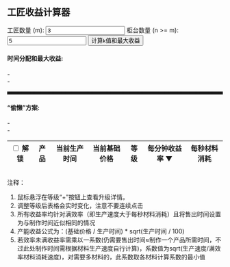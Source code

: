 <body>
    <div class="main-container">
        <div id="artisan-calculator-container" class="tab-content active">
            <h2>工匠收益计算器</h2>
            <div class="controls-box" id="controls">
                <label for="craftsmenInput">工匠数量 (m):</label>
                <input type="number" id="craftsmenInput" value="3" min="1">
                <label for="countersInput">柜台数量 (n >= m):</label>
                <input type="number" id="countersInput" value="5" min="1">
                <button id="calculateKValuesBtn">计算k值和最大收益</button>
            </div>
            <div id="kValueResults">
                <h4>时间分配和最大收益:</h4>
                <div id="maxProfitResult">-</div>
                <div id="kDistributionResult">-</div>
                <hr style="margin: 15px 0; border-style: dashed;">
                <h4>“偷懒”方案:</h4>
                <div id="lazySchemeProfitResult">-</div>
                <div id="improvementRateResult">-</div>
            </div>
            <div id="profitChartContainer"><canvas id="profitRateChart"></canvas></div>
            <div style="overflow-x: auto;">
                <table id="productTable">
                    <thead>
                        <tr>
                            <th><input type="checkbox" id="toggleAllLockCheckbox" title="切换全部解锁/未解锁"> 解锁</th>
                            <th>产品</th>
                            <th>当前生产时间</th>
                            <th>当前基础价格</th>
                            <th id="levelHeader">等级</th>
                            <th id="sortHeaderRate">每分钟收益率 <span>▼</span></th>
                            <th>每秒材料消耗</th>
                        </tr>
                    </thead>
                    <tbody></tbody>
                </table>
            </div>
            <div class="note">
                <p>注释：</p>
                <ol>
                    <li>鼠标悬浮在等级“+”按钮上查看升级详情。</li>
                    <li>调整等级后表格会实时变化，注意不要连续点击</li>
                    <li>所有收益率均针对满效率（即生产速度大于每秒材料消耗）且将售出时间设置为与制作时间近似相同的情况</li>
                    <li>产能收益公式为：(基础价格 / 生产时间) * sqrt(生产时间 / 100)</li>
                    <li>若效率未满收益率需乘以一系数(仍需要售出时间≈制作一个产品所需时间，不过此处制作时间需根据材料生产速度自行计算)，系数值为sqrt(生产速度/满效率材料消耗速度)，对需要多材料的，此系数取各材料计算系数的最小值</li>
                </ol>
            </div>
        </div>
    </div>
    <script>
        document.addEventListener('DOMContentLoaded', function () {
            // ===================================================================
            // SCRIPT FOR: 工匠收益计算器 (Artisan Profit Calculator)
            // ===================================================================
            (function () {
                // All artisan calculator code is placed here...
                const MAX_DISPLAY_LEVEL = 5;
                const initialProductsData = [
                    { name: "绳子", productionTimeStr: "1m", materials: "纤维100k", basePrice: 10, isUnlocked: true, level: 1, upgrade1_desc: "解锁袋子", upgrade1_req: 100, upgrade2_desc: "时间->40s", upgrade2_req: 750, upgrade3_desc: "价格->14", upgrade3_req: 4800, upgrade4_desc: "时间->30s", upgrade4_req: 27000 },
                    { name: "木板", productionTimeStr: "2m", materials: "木头250k", basePrice: 22, isUnlocked: true, level: 1, upgrade1_desc: "时间->1m30s", upgrade1_req: 60, upgrade2_desc: "解锁橱柜", upgrade2_req: 450, upgrade3_desc: "价格->30", upgrade3_req: 3200, upgrade4_desc: "时间->1m15s", upgrade4_req: 16500 },
                    { name: "砖块", productionTimeStr: "4m", materials: "石头600k", basePrice: 48, isUnlocked: true, level: 1, upgrade1_desc: "价格->66", upgrade1_req: 40, upgrade2_desc: "时间->3m", upgrade2_req: 300, upgrade3_desc: "解锁哑铃", upgrade3_req: 2000, upgrade4_desc: "价格->84", upgrade4_req: 12000 },
                    { name: "螺丝", productionTimeStr: "2m", materials: "金属800k", basePrice: 25, isUnlocked: true, level: 1, upgrade1_desc: "价格->34", upgrade1_req: 100, upgrade2_desc: "时间->1m40s", upgrade2_req: 550, upgrade3_desc: "解锁剪刀", upgrade3_req: 4400, upgrade4_desc: "价格->44", upgrade4_req: 21000 },
                    { name: "水瓶", productionTimeStr: "1m10s", materials: "水1.5m", basePrice: 15, isUnlocked: true, level: 1, upgrade1_desc: "时间->50s", upgrade1_req: 300, upgrade2_desc: "时间->35s", upgrade2_req: 1700, upgrade3_desc: "解锁草药茶", upgrade3_req: 9250, upgrade4_desc: "时间->25s", upgrade4_req: 53000 },
                    { name: "鸡尾酒杯", productionTimeStr: "3m30s", materials: "玻璃2.5m", basePrice: 50, isUnlocked: true, level: 1, upgrade1_desc: "价格->67", upgrade1_req: 45, upgrade2_desc: "时间->3m", upgrade2_req: 360, upgrade3_desc: "解锁玻璃杯", upgrade3_req: 2500, upgrade4_desc: "价格->86", upgrade4_req: 14500 },
                    { name: "回力标", productionTimeStr: "2m20s", materials: "硬木4m", basePrice: 38, isUnlocked: true, level: 1, upgrade1_desc: "价格->51", upgrade1_req: 45, upgrade2_desc: "时间->2m", upgrade2_req: 360, upgrade3_desc: "价格->65", upgrade3_req: 14500, upgrade4_desc: "", upgrade4_req: null },
                    { name: "抛光宝石", productionTimeStr: "2m40s", materials: "宝石6.5m", basePrice: 36, isUnlocked: true, level: 1, upgrade1_desc: "价格->47", upgrade1_req: 55, upgrade2_desc: "时间->2m20s", upgrade2_req: 380, upgrade3_desc: "价格->60", upgrade3_req: 13500, upgrade4_desc: "", upgrade4_req: null },
                    { name: "油灯", productionTimeStr: "4m30s", materials: "油10m", basePrice: 51, isUnlocked: true, level: 1, upgrade1_desc: "价格->65", upgrade1_req: 40, upgrade2_desc: "时间->3m45s", upgrade2_req: 330, upgrade3_desc: "价格->82", upgrade3_req: 12400, upgrade4_desc: "", upgrade4_req: null },
                    { name: "淋浴", productionTimeStr: "6m", materials: "大理石15m", basePrice: 70, isUnlocked: true, level: 1, upgrade1_desc: "时间->5m", upgrade1_req: 40, upgrade2_desc: "价格->90", upgrade2_req: 330, upgrade3_desc: "时间->4m10s", upgrade3_req: 12400, upgrade4_desc: "", upgrade4_req: null },
                    { name: "袋子", productionTimeStr: "1m30s", materials: "纤维1m", basePrice: 18, isUnlocked: true, level: 1, upgrade1_desc: "价格->26", upgrade1_req: 80, upgrade2_desc: "时间->70s", upgrade2_req: 600, upgrade3_desc: "价格->35", upgrade3_req: 4000, upgrade4_desc: "时间->60s", upgrade4_req: 22000 },
                    { name: "橱柜", productionTimeStr: "2m30s", materials: "木头3m", basePrice: 33, isUnlocked: true, level: 1, upgrade1_desc: "价格->42", upgrade1_req: 50, upgrade2_desc: "时间->2m5s", upgrade2_req: 400, upgrade3_desc: "价格->52", upgrade3_req: 2800, upgrade4_desc: "时间->1m40s", upgrade4_req: 15000 },
                    { name: "哑铃", productionTimeStr: "5m", materials: "石头7m", basePrice: 65, isUnlocked: true, level: 1, upgrade1_desc: "价格->87", upgrade1_req: 50, upgrade2_desc: "时间->4m15s", upgrade2_req: 400, upgrade3_desc: "解锁手锯★", upgrade3_req: 2800, upgrade4_desc: "时间->3m30s", upgrade4_req: 15000 },
                    { name: "剪刀", productionTimeStr: "2m5s", materials: "木头3m+金属8m", basePrice: 30, isUnlocked: true, level: 1, upgrade1_desc: "时间->1m50s", upgrade1_req: 55, upgrade2_desc: "价格->40", upgrade2_req: 420, upgrade3_desc: "时间->1m40s", upgrade3_req: 3100, upgrade4_desc: "价格->50", upgrade4_req: 17000 },
                    { name: "草药茶", productionTimeStr: "3m20s", materials: "纤维5m+水12m", basePrice: 54, isUnlocked: true, level: 1, upgrade1_desc: "价格->78", upgrade1_req: 48, upgrade2_desc: "价格->106", upgrade2_req: 380, upgrade3_desc: "时间->2m50s", upgrade3_req: 2600, upgrade4_desc: "价格->140", upgrade4_req: 14000 },
                    { name: "玻璃杯", productionTimeStr: "1m20s", materials: "金属11m+玻璃14m", basePrice: 21, isUnlocked: true, level: 1, upgrade1_desc: "时间->1m5s", upgrade1_req: 100, upgrade2_desc: "价格->28", upgrade2_req: 750, upgrade3_desc: "时间->55s", upgrade3_req: 5400, upgrade4_desc: "时间->45s", upgrade4_req: 30000 },
                    { name: "箭头", productionTimeStr: "1m40s", materials: "木头1.25m+石头400k", basePrice: 21, isUnlocked: true, level: 1, upgrade1_desc: "时间->1m25s", upgrade1_req: 85, upgrade2_desc: "时间->1m10s", upgrade2_req: 400, upgrade3_desc: "时间->1m", upgrade3_req: 10000, upgrade4_desc: "", upgrade4_req: null },
                    { name: "碗", productionTimeStr: "2m10s", materials: "木头2.5m", basePrice: 25, isUnlocked: true, level: 1, upgrade1_desc: "时间->1m40s", upgrade1_req: 90, upgrade2_desc: "解锁灌木★", upgrade2_req: 675, upgrade3_desc: "价格->34", upgrade3_req: 4800, upgrade4_desc: "时间->1m20s", upgrade4_req: 25000 },
                    { name: "锁链", productionTimeStr: "1m10s", materials: "纤维3m+金属1.35m", basePrice: 19, isUnlocked: true, level: 1, upgrade1_desc: "时间->1m", upgrade1_req: 140, upgrade2_desc: "解锁车库★", upgrade2_req: 875, upgrade3_desc: "价格->25", upgrade3_req: 4300, upgrade4_desc: "时间->50s", upgrade4_req: 23000 },
                    { name: "矛", productionTimeStr: "2m", materials: "木头8m+金属1.75m", basePrice: 26, isUnlocked: true, level: 1, upgrade1_desc: "时间->1m35s", upgrade1_req: 110, upgrade2_desc: "价格->35", upgrade2_req: 800, upgrade3_desc: "时间->1m15s", upgrade3_req: 5750, upgrade4_desc: "价格->45", upgrade4_req: 28000 },
                    { name: "金戒指", productionTimeStr: "10m", materials: "金属5m+水750k", basePrice: 140, isUnlocked: true, level: 1, upgrade1_desc: "价格->188", upgrade1_req: 30, upgrade2_desc: "价格->239", upgrade2_req: 225, upgrade3_desc: "价格->295", upgrade3_req: 1800, upgrade4_desc: "", upgrade4_req: null }
                ];
                const toggleAllLockCheckbox = document.getElementById('toggleAllLockCheckbox');
                let products = initialProductsData.map(p => ({ ...p, id: p.name.replace(/\s+/g, '-'), originalProductionTimeSeconds: parseProductionTime(p.productionTimeStr), originalBasePrice: p.basePrice }));
                let sortAscending = false;
                let profitChart = null;
                const tableBody = document.getElementById('productTable').getElementsByTagName('tbody')[0];
                const sortHeaderRate = document.getElementById('sortHeaderRate');
                const craftsmenInput = document.getElementById('craftsmenInput');
                const countersInput = document.getElementById('countersInput');
                const calculateKValuesBtn = document.getElementById('calculateKValuesBtn');
                const maxProfitResultDiv = document.getElementById('maxProfitResult');
                const kDistributionResultDiv = document.getElementById('kDistributionResult');
                const LOCAL_STORAGE_KEY_ARTISAN = 'craftingCalculatorProductStates';
                function saveStateToLocalStorage()
                { /* ... */ const stateToSave = products.map(p => ({ name: p.name, level: p.level, isUnlocked: p.isUnlocked })); localStorage.setItem(LOCAL_STORAGE_KEY_ARTISAN, JSON.stringify(stateToSave)); }
                function loadStateFromLocalStorage() { /* ... */ const savedState = localStorage.getItem(LOCAL_STORAGE_KEY_ARTISAN); if (savedState) { try { const loadedStates = JSON.parse(savedState); loadedStates.forEach(loadedState => { const product = products.find(p => p.name === loadedState.name); if (product) { product.level = loadedState.level !== undefined ? loadedState.level : product.level; product.isUnlocked = loadedState.isUnlocked !== undefined ? loadedState.isUnlocked : product.isUnlocked; } }); } catch (e) { console.error("Error loading state:", e); localStorage.removeItem(LOCAL_STORAGE_KEY_ARTISAN); } } }
                function parseProductionTime(timeStr) { /* ... */ if (!timeStr) return 0; let totalSeconds = 0; const minutesMatch = timeStr.match(/(\d+)m/); const secondsMatch = timeStr.match(/(\d+)s/); if (minutesMatch) totalSeconds += parseInt(minutesMatch[1]) * 60; if (secondsMatch) totalSeconds += parseInt(secondsMatch[1]); return totalSeconds; }
                function formatTime(totalSeconds) { /* ... */ if (totalSeconds <= 0) return "0s"; const minutes = Math.floor(totalSeconds / 60); const seconds = Math.round(totalSeconds % 60); let timeStr = ""; if (minutes > 0) timeStr += `${minutes}m`; if (seconds > 0 || minutes === 0) timeStr += `${seconds}s`; return timeStr || "0s"; }
                function parseMaterials(materialsStr) { /* ... */ if (!materialsStr) return []; const materials = []; const parts = materialsStr.split('+'); parts.forEach(part => { const match = part.trim().match(/([^\d]+)(\d+\.?\d*)([km]?)/i); if (match) { const name = match[1].trim(); let amount = parseFloat(match[2]); const unit = match[3] ? match[3].toLowerCase() : ''; if (unit === 'k') amount *= 1000; else if (unit === 'm') amount *= 1000000; materials.push({ name, amount }); } }); return materials; }
                function toggleProductLock(productName) { /* ... */ const product = products.find(p => p.name === productName); if (product) { product.isUnlocked = !product.isUnlocked; saveStateToLocalStorage(); updateToggleAllCheckboxState(); updateAndSortProducts(true, sortAscending); } }
                function updateToggleAllCheckboxState() { /* ... */ if (!products || products.length === 0) { toggleAllLockCheckbox.checked = false; toggleAllLockCheckbox.indeterminate = false; return; } const allUnlocked = products.every(p => p.isUnlocked); const noneUnlocked = products.every(p => !p.isUnlocked); if (allUnlocked) { toggleAllLockCheckbox.checked = true; toggleAllLockCheckbox.indeterminate = false; } else if (noneUnlocked) { toggleAllLockCheckbox.checked = false; toggleAllLockCheckbox.indeterminate = false; } else { toggleAllLockCheckbox.checked = false; toggleAllLockCheckbox.indeterminate = true; } }
                function calculateMaterialConsumptionPerSecond(materialsArray, productionTimeSeconds) { /* ... */ if (productionTimeSeconds <= 0 || !materialsArray || materialsArray.length === 0) return "-"; return materialsArray.map(mat => { const consumption = mat.amount / productionTimeSeconds; let displayConsumption = consumption.toFixed(1); if (consumption >= 1000000) displayConsumption = (consumption / 1000000).toFixed(1) + "m"; else if (consumption >= 1000) displayConsumption = (consumption / 1000).toFixed(1) + "k"; return `${mat.name} ${displayConsumption}/s`; }).join('; '); }
                function calculateProfitRate(basePrice, productionTimeSeconds) { /* ... */ if (productionTimeSeconds <= 0 || basePrice <= 0) return 0; const rate = (basePrice / productionTimeSeconds) * Math.sqrt(productionTimeSeconds / 100) * 60; return parseFloat(rate.toFixed(4)); }
                function getUpgradeInfoAsTextForTitle(product) { /* ... */ if (!product) return "无升级信息"; let infoText = `产品: ${product.name} (当前等级: ${product.level})\n后续升级路径:\n`; let hasAnyDefinedUpgrades = false; let tempTime = product.currentProductionTimeSeconds; let tempPrice = product.currentBasePrice; for (let i = product.level; i < MAX_DISPLAY_LEVEL; i++) { const upgradeDesc = product[`upgrade${i}_desc`]; const upgradeReq = product[`upgrade${i}_req`]; if (upgradeDesc && upgradeDesc.trim() !== "") { hasAnyDefinedUpgrades = true; infoText += `  升至 ${i + 1} 级: ${upgradeDesc} (需: ${upgradeReq != null ? upgradeReq : "-"})`; let timeAfterThisUpgrade = tempTime, priceAfterThisUpgrade = tempPrice; const parts = upgradeDesc.split('->'); if (parts.length === 2) { const type = parts[0].trim(), valueStr = parts[1].trim(); if (type === "时间") timeAfterThisUpgrade = parseProductionTime(valueStr); else if (type === "价格") priceAfterThisUpgrade = parseFloat(valueStr); } if (timeAfterThisUpgrade !== tempTime) { infoText += ` => 时间变为: ${formatTime(timeAfterThisUpgrade)}`; tempTime = timeAfterThisUpgrade; } if (priceAfterThisUpgrade !== tempPrice) { infoText += `${(timeAfterThisUpgrade !== tempTime && priceAfterThisUpgrade !== tempPrice) ? ', ' : ' => '}价格变为: ${priceAfterThisUpgrade.toFixed(2)}`; tempPrice = priceAfterThisUpgrade; } infoText += "\n"; } } if (!hasAnyDefinedUpgrades && product.level < MAX_DISPLAY_LEVEL) infoText += "  无更多已定义的数值升级。\n"; else if (product.level >= MAX_DISPLAY_LEVEL) infoText += "  已达最高显示等级。\n"; return infoText.trim(); }
                function calculateProductStateForLevel(product, level) { /* ... */ let currentProductionTimeSeconds = product.originalProductionTimeSeconds; let currentBasePrice = product.originalBasePrice; for (let i = 1; i < level; i++) { const upgradeDesc = product[`upgrade${i}_desc`]; if (upgradeDesc && upgradeDesc.includes("->")) { const parts = upgradeDesc.split('->'), type = parts[0].trim(), valueStr = parts[1].trim(); if (type === "时间") currentProductionTimeSeconds = parseProductionTime(valueStr); else if (type === "价格") currentBasePrice = parseFloat(valueStr); } } const currentProfitRate = calculateProfitRate(currentBasePrice, currentProductionTimeSeconds); const materialConsumptionStr = calculateMaterialConsumptionPerSecond(parseMaterials(product.materials), currentProductionTimeSeconds); product.currentProductionTimeSeconds = currentProductionTimeSeconds; product.currentBasePrice = currentBasePrice; const upgradeInfoText = getUpgradeInfoAsTextForTitle(product); let nextLevelPreview = { timeStr: null, price: null, profitRate: null, materialConsumption: null }, hasAnyPreview = false; if (level < MAX_DISPLAY_LEVEL) { let nextProdTimeSecCandidate = currentProductionTimeSeconds, nextBasePriceCandidate = currentBasePrice; const nextUpgradeDesc = product[`upgrade${level}_desc`]; if (nextUpgradeDesc && nextUpgradeDesc.includes("->")) { const parts = nextUpgradeDesc.split('->'), type = parts[0].trim(), valueStr = parts[1].trim(); if (type === "时间") nextProdTimeSecCandidate = parseProductionTime(valueStr); else if (type === "价格") nextBasePriceCandidate = parseFloat(valueStr); } if (nextProdTimeSecCandidate !== currentProductionTimeSeconds) { nextLevelPreview.timeStr = formatTime(nextProdTimeSecCandidate); hasAnyPreview = true; } if (nextBasePriceCandidate !== currentBasePrice) { nextLevelPreview.price = parseFloat(nextBasePriceCandidate.toFixed(2)); hasAnyPreview = true; } if (hasAnyPreview) { const timeForNextCalc = nextLevelPreview.timeStr ? nextProdTimeSecCandidate : currentProductionTimeSeconds, priceForNextCalc = nextLevelPreview.price !== null ? nextBasePriceCandidate : currentBasePrice; const nextProfit = calculateProfitRate(priceForNextCalc, timeForNextCalc), nextMatCons = calculateMaterialConsumptionPerSecond(parseMaterials(product.materials), timeForNextCalc); if (nextProfit.toFixed(4) !== currentProfitRate.toFixed(4)) nextLevelPreview.profitRate = parseFloat(nextProfit.toFixed(4)); if (nextMatCons !== materialConsumptionStr) nextLevelPreview.materialConsumption = nextMatCons; } } return { currentProductionTimeSeconds: parseFloat(currentProductionTimeSeconds.toFixed(2)), currentProductionTimeStr: formatTime(currentProductionTimeSeconds), currentBasePrice: parseFloat(currentBasePrice.toFixed(2)), profitRate: currentProfitRate, materialConsumption: materialConsumptionStr, nextLevelPreview: hasAnyPreview ? nextLevelPreview : null, upgradeInfoText: upgradeInfoText };
                }
                function renderTable()
                {
                    tableBody.innerHTML = '';
                    products.forEach((product) => {
                        const row = tableBody.insertRow();
                        row.dataset.productName = product.name;
                        if (!product.isUnlocked) {
                            row.style.opacity = "0.5";
                            row.style.fontStyle = "italic";
                        }
                        const cellUnlock = row.insertCell();
                        const unlockCheckbox = document.createElement('input');
                        unlockCheckbox.type = 'checkbox';
                        unlockCheckbox.checked = product.isUnlocked;
                        unlockCheckbox.title = product.isUnlocked ? "标记为未解锁" : "标记为已解锁";
                        unlockCheckbox.onchange = () => toggleProductLock(product.name);
                        cellUnlock.appendChild(unlockCheckbox);
                        row.insertCell().textContent = product.name;
                        const cellTime = row.insertCell();
                        cellTime.innerHTML = product.currentProductionTimeStr + (product.nextLevelPreview && product.nextLevelPreview.timeStr !== null ? ` <span class="preview-text">(→ ${product.nextLevelPreview.timeStr})</span>` : '');
                        const cellPrice = row.insertCell();
                        cellPrice.innerHTML = product.currentBasePrice.toFixed(2) + (product.nextLevelPreview && product.nextLevelPreview.price !== null ? ` <span class="preview-text">(→ ${product.nextLevelPreview.price.toFixed(2)})</span>` : '');
                        const cellLevel = row.insertCell();
                        cellLevel.classList.add('level-control');
                        const btnMinus = document.createElement('button');
                        btnMinus.textContent = '-';
                        btnMinus.disabled = product.level <= 1 || !product.isUnlocked;
                        btnMinus.onclick = () => adjustLevel(product.name, -1);
                        const spanLevel = document.createElement('span');
                        spanLevel.classList.add('level-value');
                        spanLevel.textContent = product.level;
                        const btnPlus = document.createElement('button');
                        btnPlus.textContent = '+';
                        btnPlus.disabled = product.level >= MAX_DISPLAY_LEVEL || !product.isUnlocked;
                        btnPlus.onclick = () => adjustLevel(product.name, 1);
                        btnPlus.title = product.isUnlocked ? product.upgradeInfoText : "产品未解锁";
                        cellLevel.appendChild(btnMinus);
                        cellLevel.appendChild(spanLevel);
                        cellLevel.appendChild(btnPlus);
                        const cellProfitRate = row.insertCell();
                        cellProfitRate.innerHTML = product.profitRate.toFixed(4) + (product.nextLevelPreview && product.nextLevelPreview.profitRate !== null ? ` <span class="preview-text">(→ ${product.nextLevelPreview.profitRate.toFixed(4)})</span>` : '');
                        const cellMaterialConsumption = row.insertCell();
                        cellMaterialConsumption.classList.add('material-consumption');
                        cellMaterialConsumption.innerHTML = (product.materialConsumption || "-").replace(/<br>/g, '; ') + (product.nextLevelPreview && product.nextLevelPreview.materialConsumption !== null ? `<br><span class="preview-text">(→ ${product.nextLevelPreview.materialConsumption.replace(/<br>/g, '; ')})</span>` : '');
                        if (!product.isUnlocked) {
                            cellLevel.querySelectorAll('button').forEach(btn => btn.disabled = true);
                            if (spanLevel) spanLevel.style.opacity = 0.6;
                        }
                    });
                    // --- 新增代码开始 ---
                    const levelHeader = document.getElementById('levelHeader');
                    if (levelHeader) {
                        // 公式：每个产品的等级-1，然后求和
                        const totalLevel = products.reduce((total, p) => total + (p.level - 1), 0);
                        levelHeader.textContent = `等级 (${totalLevel})`;
                    }
                    // --- 新增代码结束 ---
                    updateChart();
                    updateToggleAllCheckboxState();
                }
                function adjustLevel(productName, change)
                { /* ... */ const product = products.find(p => p.name === productName); if (!product || !product.isUnlocked) return; let newLevel = product.level + change; if (newLevel < 1) newLevel = 1; if (newLevel > MAX_DISPLAY_LEVEL) newLevel = MAX_DISPLAY_LEVEL; if (product.level !== newLevel) { product.level = newLevel; saveStateToLocalStorage(); updateAndSortProducts(); } }
                function updateAndSortProducts(sortByProfit = true, sortDirectionAsc = undefined) { /* ... */ if (sortDirectionAsc !== undefined) sortAscending = sortDirectionAsc; products.forEach(product => { Object.assign(product, calculateProductStateForLevel(product, product.level)); }); const unlockedProducts = products.filter(p => p.isUnlocked); const lockedProducts = products.filter(p => !p.isUnlocked); if (sortByProfit && unlockedProducts.length > 0) unlockedProducts.sort((a, b) => sortAscending ? a.profitRate - b.profitRate : b.profitRate - a.profitRate); products = [...unlockedProducts, ...lockedProducts]; renderTable(); }
                function updateChart() { /* ... */ const unlockedProductsForChart = products.filter(p => p.isUnlocked); const chartLabels = unlockedProductsForChart.map(p => p.name); const chartData = unlockedProductsForChart.map(p => p.profitRate); if (profitChart) { profitChart.data.labels = chartLabels; profitChart.data.datasets[0].data = chartData; profitChart.update(); } else { const ctx = document.getElementById('profitRateChart').getContext('2d'); profitChart = new Chart(ctx, { type: 'bar', data: { labels: chartLabels, datasets: [{ label: '每分钟收益率 (仅已解锁)', data: chartData, backgroundColor: 'rgba(75, 192, 192, 0.6)', borderColor: 'rgba(75, 192, 192, 1)', borderWidth: 1 }] }, options: { responsive: true, maintainAspectRatio: false, scales: { y: { beginAtZero: true } }, animation: { duration: 300 } } }); } }
                function calculateKValuesAndMaxProfit() { /* ... */ const m = parseInt(craftsmenInput.value); const n_counters = parseInt(countersInput.value); const sortedUnlockedProducts = [...products.filter(p => p.isUnlocked)].sort((a, b) => b.profitRate - a.profitRate); const topNProducts = sortedUnlockedProducts.slice(0, n_counters); if (topNProducts.length === 0) { maxProfitResultDiv.textContent = "无已解锁产品可供计算。"; kDistributionResultDiv.textContent = ""; return; } const C_values = topNProducts.map(p => p.profitRate); let sum_C_squared = C_values.reduce((acc, c) => acc + c * c, 0); if (sum_C_squared === 0) { maxProfitResultDiv.textContent = `最大收益 = 0`; kDistributionResultDiv.innerHTML = "k值分配: 分母为0，无法计算。"; return; } const max_profit_val = Math.sqrt(sum_C_squared) * Math.sqrt(m); maxProfitResultDiv.textContent = `理论最大收益 = ${max_profit_val.toFixed(4)}/min`; let kDistributionHtml = "时间分配:<br>"; topNProducts.forEach(product => { kDistributionHtml += `${product.name}: k = ${((product.profitRate * product.profitRate) / sum_C_squared).toFixed(4)} (${product.profitRate.toFixed(4)}/min)<br>`; }); kDistributionResultDiv.innerHTML = kDistributionHtml; const lazySchemeProfitResultDiv = document.getElementById('lazySchemeProfitResult'); const improvementRateResultDiv = document.getElementById('improvementRateResult'); if (m > 0 && sortedUnlockedProducts.length > 0) { const topMProductsForLazy = sortedUnlockedProducts.slice(0, m); let lazySchemeTotalProfitRate = topMProductsForLazy.reduce((sum, p) => sum + p.profitRate, 0); let lazySchemeDetails = topMProductsForLazy.map(p => ` - ${p.name}: ${p.profitRate.toFixed(4)}/min`).join('<br>'); lazySchemeProfitResultDiv.innerHTML = `<b>总计收益: ${lazySchemeTotalProfitRate.toFixed(4)}/min</b><br/>${lazySchemeDetails}`; if (lazySchemeTotalProfitRate > 0) { const improvement = ((max_profit_val - lazySchemeTotalProfitRate) / lazySchemeTotalProfitRate) * 100; improvementRateResultDiv.textContent = `最优方案相比偷懒方案的效率提升约: ${improvement.toFixed(2)}%`; } else if (max_profit_val > 0) { improvementRateResultDiv.textContent = "偷懒方案收益为0，无法计算提升率。"; } else { improvementRateResultDiv.textContent = "两种方案收益均为0。"; } } else { lazySchemeProfitResultDiv.textContent = "无法计算偷懒方案。"; improvementRateResultDiv.textContent = ""; } }
                loadStateFromLocalStorage();
                updateAndSortProducts(true, false);
                sortHeaderRate.addEventListener('click', () => { sortAscending = !sortAscending; sortHeaderRate.querySelector('span').textContent = sortAscending ? '▲' : '▼'; updateAndSortProducts(true, sortAscending); });
                toggleAllLockCheckbox.addEventListener('change', function () { products.forEach(p => { p.isUnlocked = this.checked; }); saveStateToLocalStorage(); updateAndSortProducts(true, sortAscending); });
                calculateKValuesBtn.addEventListener('click', calculateKValuesAndMaxProfit);
                calculateKValuesAndMaxProfit();
            })();
        });
    </script>
